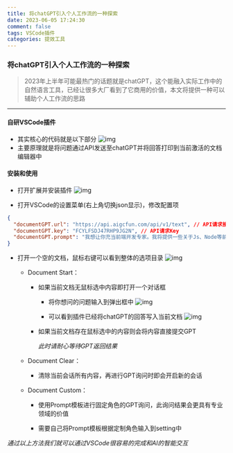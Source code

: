 ```yaml
---
title: 将chatGPT引入个人工作流的一种探索
date: 2023-06-05 17:24:30
comment: false
tags: VSCode插件
categories: 提效工具
---
```


### 将chatGPT引入个人工作流的一种探索

> 2023年上半年可能最热门的话题就是chatGPT，这个能融入实际工作中的自然语言工具，已经让很多大厂看到了它商用的价值，本文将提供一种可以辅助个人工作流的思路

---

#### 自研VSCode插件

- 其实核心的代码就是以下部分
![img](/images/DocumentGPT/code01.png)
- 主要原理就是将问题通过API发送至chatGPT并将回答打印到当前激活的文档编辑器中

#### 安装和使用

- 打开扩展并安装插件
![img](/images/DocumentGPT/20230605174311.png)

- 打开VSCode的设置菜单(右上角切换json显示)，修改配置项
```json
{
  "documentGPT.url": "https://api.aigcfun.com/api/v1/text", // API请求接口
  "documentGPT.key": "FCYLFSDJ47RHP9JG2N", // API请求Key
  "documentGPT.prompt": "我想让你充当前端开发专家。我将提供一些关于Js、Node等前端代码问题的具体信息，而你的工作就是想出为我解决问题的策略。", // 新增prompt模板可以自行修改
}

```

- 打开一个空的文档，鼠标右键可以看到整体的选项目录
![img](/images/DocumentGPT/20230802103408.png)

  - Document Start：

    - 如果当前文档无鼠标选中内容即打开一个对话框

      - 将你想问的问题输入到弹出框中
      ![img](/images/DocumentGPT/20230605174447.png)

      - 可以看到插件已经将chatGPT的回答写入当前文档
      ![img](/images/DocumentGPT/20230605174637.png)
    
    - 如果当前文档存在鼠标选中的内容则会将内容直接提交GPT

      *此时请耐心等待GPT返回结果*
  
  - Document Clear：

    - 清除当前会话所有内容，再进行GPT询问时即会开启新的会话

  - Document Custom：

    - 使用Prompt模板进行固定角色的GPT询问，此询问结果会更具有专业领域的价值

    - 需要自己将Prompt模板根据定制角色输入到setting中


*通过以上方法我们就可以通过VSCode很容易的完成和AI的智能交互*